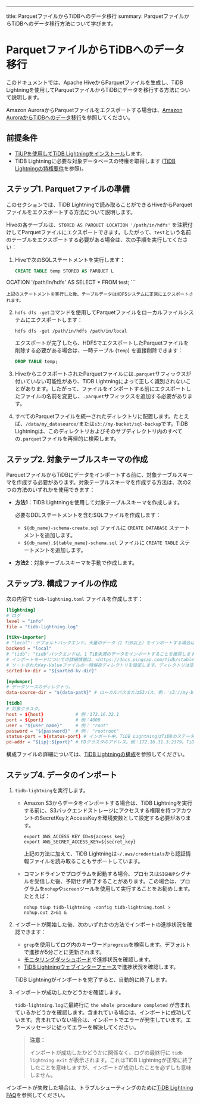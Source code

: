 ---
title: ParquetファイルからTiDBへのデータ移行
summary: ParquetファイルからTiDBへのデータ移行方法について学びます。

# ParquetファイルからTiDBへのデータ移行

このドキュメントでは、Apache HiveからParquetファイルを生成し、TiDB Lightningを使用してParquetファイルからTiDBにデータを移行する方法について説明します。

Amazon AuroraからParquetファイルをエクスポートする場合は、[Amazon AuroraからTiDBへのデータ移行](/migrate-aurora-to-tidb.md)を参照してください。

## 前提条件

- [TiUPを使用してTiDB Lightningをインストール](/migration-tools.md)します。
- TiDB Lightningに必要な対象データベースの特権を取得します ([TiDB Lightningの特権要件](/tidb-lightning/tidb-lightning-faq.md#what-are-the-privilege-requirements-for-the-target-database)を参照)。

## ステップ1. Parquetファイルの準備

このセクションでは、TiDB Lightningで読み取ることができるHiveからParquetファイルをエクスポートする方法について説明します。

Hiveの各テーブルは、`STORED AS PARQUET LOCATION '/path/in/hdfs'` を注釈付けしてParquetファイルにエクスポートできます。したがって、`test`という名前のテーブルをエクスポートする必要がある場合は、次の手順を実行してください：

1. Hiveで次のSQLステートメントを実行します：

    ```sql
    CREATE TABLE temp STORED AS PARQUET L

OCATION '/path/in/hdfs' AS SELECT * FROM test;
    ```

    上記のステートメントを実行した後、テーブルデータはHDFSシステムに正常にエクスポートされます。

2. `hdfs dfs -get`コマンドを使用してParquetファイルをローカルファイルシステムにエクスポートします：

    ```shell
    hdfs dfs -get /path/in/hdfs /path/in/local
    ```

    エクスポートが完了したら、HDFSでエクスポートしたParquetファイルを削除する必要がある場合は、一時テーブル (`temp`) を直接削除できます：

    ```sql
    DROP TABLE temp;
    ```

3. HiveからエクスポートされたParquetファイルには`.parquet`サフィックスが付いていない可能性があり、TiDB Lightningによって正しく識別されないことがあります。したがって、ファイルをインポートする前にエクスポートしたファイルの名前を変更し、`.parquet`サフィックスを追加する必要があります。

4. すべてのParquetファイルを統一されたディレクトリに配置します。たとえば、`/data/my_datasource/`または`s3://my-bucket/sql-backup`です。TiDB Lightningは、このディレクトリおよびそのサブディレクトリ内のすべての`.parquet`ファイルを再帰的に検索します。

## ステップ2. 対象テーブルスキーマの作成

ParquetファイルからTiDBにデータをインポートする前に、対象テーブルスキーマを作成する必要があります。対象テーブルスキーマを作成する方法は、次の2つの方法のいずれかを使用できます：

* **方法1**：TiDB Lightningを使用して対象テーブルスキーマを作成します。

    必要なDDLステートメントを含むSQLファイルを作成します：

    - `${db_name}-schema-create.sql` ファイルに `CREATE DATABASE` ステートメントを追加します。
    - `${db_name}.${table_name}-schema.sql` ファイルに `CREATE TABLE` ステートメントを追加します。

* **方法2**：対象テーブルスキーマを手動で作成します。

## ステップ3. 構成ファイルの作成

次の内容で `tidb-lightning.toml` ファイルを作成します：

```toml
[lightning]
# ログ
level = "info"
file = "tidb-lightning.log"

[tikv-importer]
# "local": デフォルトバックエンド。大量のデータ（1 TiB以上）をインポートする場合は、ローカルバックエンドを推奨します。インポート中、対象のTiDBクラスタはサービスを提供できません。
backend = "local"
# "tidb": "tidb"バックエンドは、1 TiB未満のデータをインポートすることを推奨します。インポート中、対象のTiDBクラスタは通常サービスを提供できます。
# インポートモードについての詳細情報は、<https://docs.pingcap.com/tidb/stable/tidb-lightning-overview#tidb-lightning-architecture> を参照してください。
# ソートされたKey-Valueファイルの一時保存ディレクトリを設定します。ディレクトリは空でなければならず、ストレージスペースはインポートするデータセットのサイズよりも大きくなければなりません。インポートパフォーマンスを向上させるためには、`data-source-dir`とは異なるディレクトリを使用し、I/Oを排他的に使用できるフラッシュストレージを使用することをお勧めします。
sorted-kv-dir = "${sorted-kv-dir}"

[mydumper]
# データソースのディレクトリ。
data-source-dir = "${data-path}" # ローカルパスまたはS3パス。例：'s3://my-bucket/sql-backup'。

[tidb]
# 対象クラスタ。
host = ${host}            # 例：172.16.32.1
port = ${port}            # 例：4000
user = "${user_name}"     # 例： "root"
password = "${password}"  # 例： "rootroot"
status-port = ${status-port} # インポート中、TiDB LightningはTiDBのステータスポートからテーブルスキーマ情報を取得する必要があります。例：10080
pd-addr = "${ip}:${port}" # PDクラスタのアドレス。例：172.16.31.3:2379。TiDB LightningはPDからいくつかの情報を取得します。backend = "local"の場合は、status-portとpd-addrを正しく指定する必要があります。さもなければ、インポートが異常になります。
```

構成ファイルの詳細については、[TiDB Lightningの構成](/tidb-lightning/tidb-lightning-configuration.md)を参照してください。

## ステップ4. データのインポート

1. `tidb-lightning`を実行します。

    - Amazon S3からデータをインポートする場合は、TiDB Lightningを実行する前に、S3バックエンドストレージにアクセスする権限を持つアカウントのSecretKeyとAccessKeyを環境変数として設定する必要があります。

        ```shell
        export AWS_ACCESS_KEY_ID=${access_key}
        export AWS_SECRET_ACCESS_KEY=${secret_key}
        ```

        上記の方法に加えて、TiDB Lightningは`~/.aws/credentials`から認証情報ファイルを読み取ることもサポートしています。

    - コマンドラインでプログラムを起動する場合、プロセスは`SIGHUP`シグナルを受信した後、予期せず終了することがあります。この場合は、プログラムを`nohup`や`screen`ツールを使用して実行することをお勧めします。たとえば：

        ```shell
        nohup tiup tidb-lightning -config tidb-lightning.toml > nohup.out 2>&1 &
        ```

2. インポートが開始した後、次のいずれかの方法でインポートの進捗状況を確認できます：

    - `grep`を使用してログ内のキーワード`progress`を検索します。デフォルトで進捗が5分ごとに更新されます。
    - [モニタリングダッシュボード](/tidb-lightning/monitor-tidb-lightning.md)で進捗状況を確認します。
    - [TiDB Lightningウェブインターフェース](/tidb-lightning/tidb-lightning-web-interface.md)で進捗状況を確認します。

    TiDB Lightningがインポートを完了すると、自動的に終了します。

3. インポートが成功したかどうかを確認します。

    `tidb-lightning.log`に最終行に `the whole procedure completed` が含まれているかどうかを確認します。含まれている場合は、インポートに成功しています。含まれていない場合は、インポートでエラーが発生しています。エラーメッセージに従ってエラーを解決してください。

    > **注意：**
    >
    > インポートが成功したかどうかに関係なく、ログの最終行に `tidb lightning exit` が表示されます。これはTiDB Lightningが正常に終了したことを意味しますが、インポートが成功したことを必ずしも意味しません。

インポートが失敗した場合は、トラブルシューティングのために[TiDB Lightning FAQ](/tidb-lightning/tidb-lightning-faq.md)を参照してください。